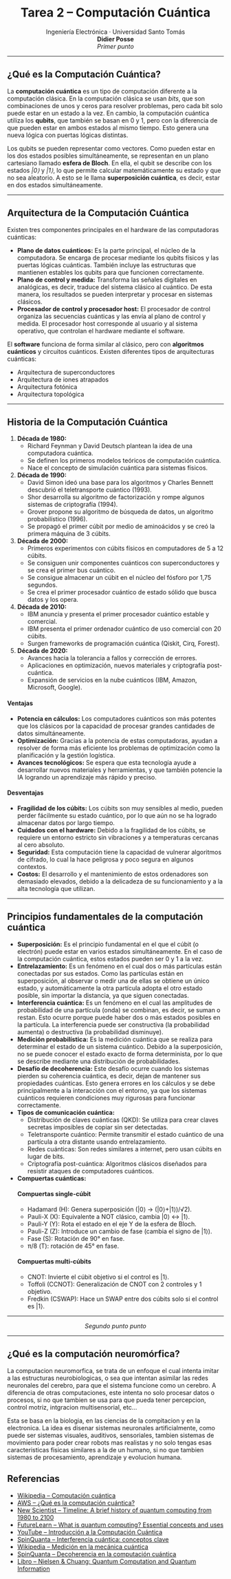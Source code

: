 <div align="center">
  <h1>Tarea 2 – Computación Cuántica</h1>
  <p>
    Ingeniería Electrónica · Universidad Santo Tomás
    <br>
    <b>Didier Posse</b>
    <br>
    <em>Primer punto</em>
  </p>
</div>

<hr>

<h2>¿Qué es la Computación Cuántica?</h2>
<p>
La <b>computación cuántica</b> es un tipo de computación diferente a la computación clásica.  
En la computación clásica se usan <i>bits</i>, que son combinaciones de unos y ceros para resolver problemas, pero cada bit solo puede estar en un estado a la vez.  
En cambio, la computación cuántica utiliza los <b>qubits</b>, que también se basan en 0 y 1, pero con la diferencia de que pueden estar en ambos estados al mismo tiempo.  
Esto genera una nueva lógica con puertas lógicas distintas.
</p>
<p>
Los qubits se pueden representar como vectores. Como pueden estar en los dos estados posibles simultáneamente, se representan en un plano cartesiano llamado <b>esfera de Bloch</b>.  
En ella, el qubit se describe con los estados <i>|0⟩</i> y <i>|1⟩</i>, lo que permite calcular matemáticamente su estado y que no sea aleatorio.  
A esto se le llama <b>superposición cuántica</b>, es decir, estar en dos estados simultáneamente.
</p>

<hr>

<h2>Arquitectura de la Computación Cuántica</h2>
<p>Existen tres componentes principales en el hardware de las computadoras cuánticas:</p>

<ul>
  <li>
    <b>Plano de datos cuánticos:</b>  
    Es la parte principal, el núcleo de la computadora.  
    Se encarga de procesar mediante los qubits físicos y las puertas lógicas cuánticas.  
    También incluye las estructuras que mantienen estables los qubits para que funcionen correctamente.
  </li>
  <li>
    <b>Plano de control y medida:</b>  
    Transforma las señales digitales en analógicas, es decir, traduce del sistema clásico al cuántico.  
    De esta manera, los resultados se pueden interpretar y procesar en sistemas clásicos.
  </li>
  <li>
    <b>Procesador de control y procesador host:</b>  
    El procesador de control organiza las secuencias cuánticas y las envía al plano de control y medida.  
    El procesador host corresponde al usuario y al sistema operativo, que controlan el hardware mediante el software.
  </li>
</ul>

<p>
El <b>software</b> funciona de forma similar al clásico, pero con <b>algoritmos cuánticos</b> y circuitos cuánticos.  
Existen diferentes tipos de arquitecturas cuánticas:
</p>
<ul>
  <li>Arquitectura de superconductores</li>
  <li>Arquitectura de iones atrapados</li>
  <li>Arquitectura fotónica</li>
  <li>Arquitectura topológica</li>
</ul>

<hr>

<h2>Historia de la Computación Cuántica</h2>
<ol>
  <li><b>Década de 1980:</b>
    <ul>
        <li>Richard Feynman y David Deutsch plantean la idea de una computadora cuántica.</li>
        <li>Se definen los primeros modelos teóricos de computación cuántica.</li>
        <li>Nace el concepto de simulación cuántica para sistemas físicos.</li>
    </ul>
  </li>
  <li><b>Década de 1990:</b>
    <ul>
        <li>David Simon ideó una base para los algoritmos y Charles Bennett descubrió el teletransporte cuántico (1993).</li>
        <li>Shor desarrolla su algoritmo de factorización y rompe algunos sistemas de criptografía (1994).</li>
        <li>Grover propone su algoritmo de búsqueda de datos, un algoritmo probabilístico (1996).</li>
        <li>Se propagó el primer cúbit por medio de aminoácidos y se creó la primera máquina de 3 cúbits.</li>
    </ul>
  </li>
  <li><b>Década de 2000:</b>
    <ul>
        <li>Primeros experimentos con cúbits físicos en computadores de 5 a 12 cúbits.</li>
        <li>Se consiguen unir componentes cuánticos con superconductores y se crea el primer bus cuántico.</li>
        <li>Se consigue almacenar un cúbit en el núcleo del fósforo por 1,75 segundos.</li>
        <li>Se crea el primer procesador cuántico de estado sólido que busca datos y los opera.</li>
    </ul>
  </li>
  <li><b>Década de 2010:</b>
    <ul>
        <li>IBM anuncia y presenta el primer procesador cuántico estable y comercial.</li>
        <li>IBM presenta el primer ordenador cuántico de uso comercial con 20 cúbits.</li>
        <li>Surgen frameworks de programación cuántica (Qiskit, Cirq, Forest).</li>
    </ul>
  </li>
  <li><b>Década de 2020:</b>
    <ul>
        <li>Avances hacia la tolerancia a fallos y corrección de errores.</li>
        <li>Aplicaciones en optimización, nuevos materiales y criptografía post-cuántica.</li>
        <li>Expansión de servicios en la nube cuánticos (IBM, Amazon, Microsoft, Google).</li>
    </ul>
  </li>
</ol>

<h4>Ventajas</h4>
<ul>
  <li><b>Potencia en cálculos:</b> Los computadores cuánticos son más potentes que los clásicos por la capacidad de procesar grandes cantidades de datos simultáneamente.</li>
  <li><b>Optimización:</b> Gracias a la potencia de estas computadoras, ayudan a resolver de forma más eficiente los problemas de optimización como la planificación y la gestión logística.</li>
  <li><b>Avances tecnológicos:</b> Se espera que esta tecnología ayude a desarrollar nuevos materiales y herramientas, y que también potencie la IA logrando un aprendizaje más rápido y preciso.</li>
</ul>

<h4>Desventajas</h4>
<ul>
  <li><b>Fragilidad de los cúbits:</b> Los cúbits son muy sensibles al medio, pueden perder fácilmente su estado cuántico, por lo que aún no se ha logrado almacenar datos por largo tiempo.</li>
  <li><b>Cuidados con el hardware:</b> Debido a la fragilidad de los cúbits, se requiere un entorno estricto sin vibraciones y a temperaturas cercanas al cero absoluto.</li>
  <li><b>Seguridad:</b> Esta computación tiene la capacidad de vulnerar algoritmos de cifrado, lo cual la hace peligrosa y poco segura en algunos contextos.</li>
  <li><b>Costos:</b> El desarrollo y el mantenimiento de estos ordenadores son demasiado elevados, debido a la delicadeza de su funcionamiento y a la alta tecnología que utilizan.</li>
</ul>

<hr>

<h2>Principios fundamentales de la computación cuántica</h2>
<ul>
  <li><b>Superposición:</b>
    Es el principio fundamental en el que el cúbit (o electrón) puede estar en varios estados simultáneamente. 
    En el caso de la computación cuántica, estos estados pueden ser 0 y 1 a la vez.
  </li>
  <li><b>Entrelazamiento:</b>
    Es un fenómeno en el cual dos o más partículas están conectadas por sus estados. 
    Como las partículas están en superposición, al observar o medir una de ellas se obtiene un único estado, 
    y automáticamente la otra partícula adopta el otro estado posible, sin importar la distancia, ya que siguen conectadas.
  </li>
  <li><b>Interferencia cuántica:</b>
    Es un fenómeno en el cual las amplitudes de probabilidad de una partícula (onda) se combinan, es decir, se suman o restan. 
    Esto ocurre porque puede haber dos o más estados posibles en la partícula. 
    La interferencia puede ser constructiva (la probabilidad aumenta) o destructiva (la probabilidad disminuye).
  </li>
  <li><b>Medición probabilística:</b>
    Es la medición cuántica que se realiza para determinar el estado de un sistema cuántico. 
    Debido a la superposición, no se puede conocer el estado exacto de forma determinista, 
    por lo que se describe mediante una distribución de probabilidades.
  </li>
  <li><b>Desafío de decoherencia:</b>
    Este desafío ocurre cuando los sistemas pierden su coherencia cuántica, es decir, dejan de mantener sus propiedades cuánticas. 
    Esto genera errores en los cálculos y se debe principalmente a la interacción con el entorno, 
    ya que los sistemas cuánticos requieren condiciones muy rigurosas para funcionar correctamente.
  </li>
  <li><b>Tipos de comunicación cuántica:</b>
    <ul>
      <li>Distribución de claves cuánticas (QKD): Se utiliza para crear claves secretas imposibles de copiar sin ser detectadas.</li>
      <li>Teletransporte cuántico: Permite transmitir el estado cuántico de una partícula a otra distante usando entrelazamiento.</li>
      <li>Redes cuánticas: Son redes similares a internet, pero usan cúbits en lugar de bits.</li>
      <li>Criptografía post-cuántica: Algoritmos clásicos diseñados para resistir ataques de computadores cuánticos.</li>
    </ul>
  </li>
  <li><b>Compuertas cuánticas:</b>
    <h4>Compuertas single-cúbit</h4>
    <ul>
      <li>Hadamard (H): Genera superposición (|0⟩ → (|0⟩+|1⟩)/√2).</li>
      <li>Pauli-X (X): Equivalente a NOT clásico, cambia |0⟩ ↔ |1⟩.</li>
      <li>Pauli-Y (Y): Rota el estado en el eje Y de la esfera de Bloch.</li>
      <li>Pauli-Z (Z): Introduce un cambio de fase (cambia el signo de |1⟩).</li>
      <li>Fase (S): Rotación de 90° en fase.</li>
      <li>π/8 (T): rotación de 45° en fase.</li>
    </ul>
    <h4>Compuertas multi-cúbits</h4>
    <ul>
      <li>CNOT: Invierte el cúbit objetivo si el control es |1⟩.</li>
      <li>Toffoli (CCNOT): Generalización de CNOT con 2 controles y 1 objetivo.</li>
      <li>Fredkin (CSWAP): Hace un SWAP entre dos cúbits solo si el control es |1⟩.</li>
    </ul>
  </li>
</ul>

<hr>

<div align="center">
  <p><em>Segundo punto punto</em></p>
</div>

<hr>

<h2>¿Qué es la computación neuromórfica?</h2>
<p>
  La computacion neuromorfica, se trata de un enfoque el cual intenta imitar a las estructuras neurobiologicas, o sea que intentan asimilar las redes neuronales del cerebro,
  para que el sistema funcione como un cerebro. A diferencia de otras computaciones, este intenta no solo procesar datos o procesos, si no que tambien se usa para que pueda
  tener percepcion, control motriz, intgracion multisensorial, etc...
</p>
<p>
  Esta se basa en la biologia, en las ciencias de la compitacion y en la electronica. La idea es disenar sistemas neuronales artificialmente, como puede ser sistemas visuales,
  auditivos, sensoriales, tambien sistemas de movimiento para poder crear robots mas realistas y no solo tengas esas caracteristicas fisicas similares a la de un humano, si no
  que tambien sistemas de procesamiento, aprendizaje y evolucion humana.
</p>



<h2>Referencias</h2>
<ul>
  <li><a href="https://es.wikipedia.org/wiki/Computaci%C3%B3n_cu%C3%A1ntica">Wikipedia – Computación cuántica</a></li>
  <li><a href="https://aws.amazon.com/es/what-is/quantum-computing/">AWS – ¿Qué es la computación cuántica?</a></li>
  <li><a href="https://www.newscientist.com/article/2221707-timeline-a-brief-history-of-quantum-computing-from-1980-to-2100/">New Scientist – Timeline: A brief history of quantum computing from 1980 to 2100</a></li>
  <li><a href="https://www.futurelearn.com/info/blog/what-is-quantum-computing">FutureLearn – What is quantum computing? Essential concepts and uses</a></li>
  <li><a href="https://www.youtube.com/watch?v=iZ5I_P4XUWQ">YouTube – Introducción a la Computación Cuántica</a></li>
  <li><a href="https://www.spinquanta.com/news-detail/exploring-quantum-interference-key-concepts-explained">SpinQuanta – Interferencia cuántica: conceptos clave</a></li>
  <li><a href="https://es.wikipedia.org/wiki/Medici%C3%B3n_en_la_mec%C3%A1nica_cu%C3%A1ntica">Wikipedia – Medición en la mecánica cuántica</a></li>
  <li><a href="https://www.spinquanta.com/news-detail/decoherence-in-quantum-computing-everything-you-need-to-know">SpinQuanta – Decoherencia en la computación cuántica</a></li>
  <li><a href="https://profmcruz.wordpress.com/wp-content/uploads/2017/08/quantum-computation-and-quantum-information-nielsen-chuang.pdf">Libro – Nielsen & Chuang: Quantum Computation and Quantum Information</a></li>
</ul>
